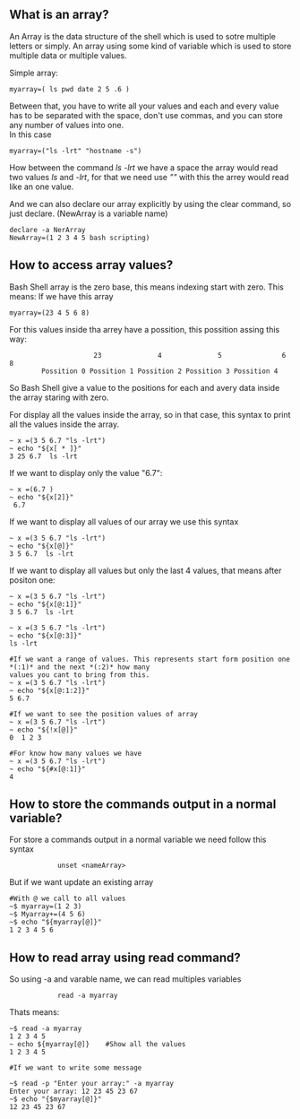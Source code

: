 ## What is an array?
 
An Array is the data structure of the shell which is used to sotre multiple letters or simply. An array using some
kind of variable which is used to store multiple data or multiple values. 

Simple array:

```
myarray=( ls pwd date 2 5 .6 )
``` 	

Between that, you have to write all your values and each and every value has to be separated with the space, don't
use commas, and you can store any number of values into one.   
In this case 
```
myarray=("ls -lrt" "hostname -s")
```

How between the command *ls -lrt* we have a space the array would read two values *ls* and *-lrt*, for that we need use *""* with
this the arrey would read like an one value.

And we can also declare our array explicitly by using the clear command, so just declare. (NewArray is a variable name)
```
declare -a NerArray
NewArray=(1 2 3 4 5 bash scripting) 
```
## How to access array values?

Bash Shell array is the zero base, this means indexing start with zero. This means:
If we have this array 
```
myarray=(23 4 5 6 8)
```
For this values inside tha arrey have a possition, this possition assing this way: 

```
                     23              4              5               6               8
		Possition 0	Possition 1	Possition 2	Possition 3	Possition 4
```
So Bash Shell give a value to the positions for each and avery data inside the array staring with zero. 

For display all the values inside the array, so in that case, this syntax to print all the values inside the array. 

```
~ x =(3 5 6.7 "ls -lrt")
~ echo "${x[ * ]}"
3 25 6.7  ls -lrt

```
If we want to display only the value "6.7":

```
~ x =(6.7 )
~ echo "${x[2]}"
 6.7  
```
If we want to display all values of our array we use this syntax
```
~ x =(3 5 6.7 "ls -lrt")
~ echo "${x[@]}"
3 5 6.7  ls -lrt
```
If we want to display all values but only the last 4 values, that means after positon one:

```
~ x =(3 5 6.7 "ls -lrt")
~ echo "${x[@:1]}"
3 5 6.7  ls -lrt

~ x =(3 5 6.7 "ls -lrt")
~ echo "${x[@:3]}"
ls -lrt

#If we want a range of values. This represents start form position one *(:1)* and the next *(:2)* how many 
values you cant to bring from this.   
~ x =(3 5 6.7 "ls -lrt")
~ echo "${x[@:1:2]}"
5 6.7

#If we want to see the position values of array
~ x =(3 5 6.7 "ls -lrt")
~ echo "${!x[@]}"
0  1 2 3

#For know how many values we have
~ x =(3 5 6.7 "ls -lrt")
~ echo "${#x[@:1]}"
4
```
## How to store the commands output in a normal variable?

For store a commands output in a normal variable we need follow this syntax

				unset <nameArray>

But if we want update an existing array 

```
#With @ we call to all values 
~$ myarray=(1 2 3)
~$ Myarray+=(4 5 6)
~$ echo "${myarray[@]}"
1 2 3 4 5 6
```

## How to read array using read command?

So using -a and varable name, we can read multiples variables 

				read -a myarray

Thats means:

```
~$ read -a myarray 
1 2 3 4 5 
~ echo ${myarray[@]}    #Show all the values
1 2 3 4 5
 
#If we want to write some message

~$ read -p "Enter your array:" -a myarray 
Enter your array: 12 23 45 23 67
~$ echo "{$myarray[@]}"
12 23 45 23 67
```
